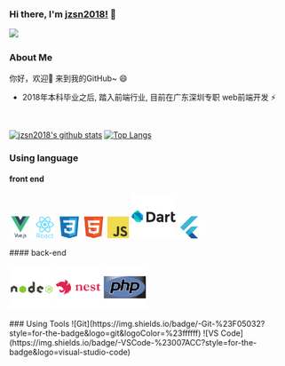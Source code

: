 ### Hi there, I'm [jzsn2018!](https://github.com/jzsn2018) 👏

![](https://komarev.com/ghpvc/?username=jzsn2018&style=flat-square&color=ff69b4)
<br />
### About Me
你好，欢迎👏 来到我的GitHub~ 😄
<br />
- 2018年本科毕业之后, 踏入前端行业, 目前在广东深圳专职 web前端开发 ⚡
<br />

[![jzsn2018's github stats](https://github-readme-stats.vercel.app/api?username=jzsn2018&count_private=true&show_icons=true)](https://github.com/anuraghazra/github-readme-stats)
[![Top Langs](https://github-readme-stats.vercel.app/api/top-langs/?username=jzsn2018&layout=compact)](https://github.com/anuraghazra/github-readme-stats)

### Using language
#### front end
<p>
<img src=https://raw.githubusercontent.com/devicons/devicon/master/icons/vuejs/vuejs-original-wordmark.svg alt=vuejs width="40" height="40"/>
<img src=https://raw.githubusercontent.com/devicons/devicon/master/icons/react/react-original-wordmark.svg alt=react width="40" height="40"/>
<img src=https://raw.githubusercontent.com/devicons/devicon/master/icons/css3/css3-original.svg alt=css3 width="40" height="40"/>
<img src=https://raw.githubusercontent.com/devicons/devicon/master/icons/html5/html5-original.svg alt=html5 width="40" height="40"/>
<img src=https://raw.githubusercontent.com/devicons/devicon/master/icons/javascript/javascript-original.svg alt=javascript width="40" height="40"/>
<img src=https://raw.githubusercontent.com/devicons/devicon/master/icons/dart/dart-original-wordmark.svg alt=dart width="80" height="80"/>
<img src=https://raw.githubusercontent.com/devicons/devicon/master/icons/flutter/flutter-original.svg alt=flutter width="40" height="40"/>
</p>
#### back-end
<p>
<img src=https://raw.githubusercontent.com/devicons/devicon/master/icons/nodejs/nodejs-original-wordmark.svg alt=nodejs width="80" height="80"/>
<img src=https://raw.githubusercontent.com/devicons/devicon/master/icons/nestjs/nestjs-plain-wordmark.svg alt=nestjs width="80" height="80"/>
<img src=https://raw.githubusercontent.com/devicons/devicon/master/icons/php/php-original.svg alt=php width="80" height="80"/>
</p>
### Using Tools
![Git](https://img.shields.io/badge/-Git-%23F05032?style=for-the-badge&logo=git&logoColor=%23ffffff)
![VS Code](https://img.shields.io/badge/-VSCode-%23007ACC?style=for-the-badge&logo=visual-studio-code)
